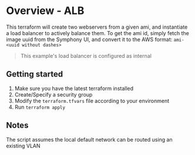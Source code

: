 # Overview - ALB
This terraform will create two webservers from a given ami, and instantiate a load balancer to actively balance them.
To get the ami id, simply fetch the image uuid from the Symphony UI, and convert it to the AWS format:
`ami-<uuid without dashes>`

>This example's load balancer is configured as internal

## Getting started
1. Make sure you have the latest terraform installed
2. Create/Specify a security group
3. Modify the `terraform.tfvars` file according to your environment
4. Run `terraform apply`

## Notes
The script assumes the local default network can be routed using an existing VLAN
